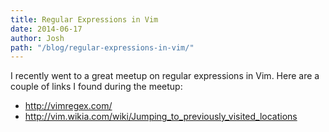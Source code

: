 ```yaml
---
title: Regular Expressions in Vim
date: 2014-06-17
author: Josh
path: "/blog/regular-expressions-in-vim/"
---
```


I recently went to a great meetup on regular expressions in Vim. Here are a couple of links I found during the meetup:

* http://vimregex.com/
* http://vim.wikia.com/wiki/Jumping_to_previously_visited_locations
